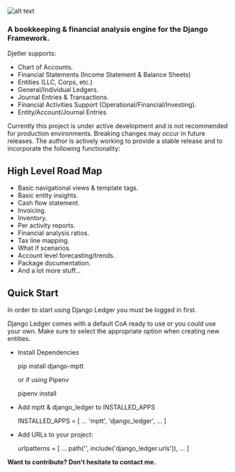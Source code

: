 ![alt text](https://storage.googleapis.com/django_ledger/logo/v1/djetler-logo%404x.png)

### A bookkeeping & financial analysis engine for the Django Framework.

Djetler supports:

- Chart of Accounts.
- Financial Statements (Income Statement & Balance Sheets)
- Entities (LLC, Corps, etc.)
- General/Individual Ledgers.
- Journal Entries & Transactions.
- Financial Activities Support (Operational/Financial/Investing).
- Entity/Account/Journal Entries 

Currently this project is under active development and is not recommended for production environments.
Breaking changes may occur in future releases.
The author is actively working to provide a stable release and to incorporate
the following functionality:

## High Level Road Map
- Basic navigational views & template tags.
- Basic entity insights.
- Cash flow statement.
- Invoicing.
- Inventory.
- Per activity reports.
- Financial analysis ratios.
- Tax line mapping.
- What if scenarios.
- Account level forecasting/trends.
- Package documentation.
- And a lot more stuff...

## Quick Start
In order to start using Django Ledger you must be logged in first.

Django Ledger comes with a default CoA ready to use or you could use your own.
Make sure to select the appropriate option when creating new entities.

* Install Dependencies


    pip install django-mptt
    
    
   or if using Pipenv
    
    pipenv install
    
* Add mptt & django_ledger to INSTALLED_APPS


    INSTALLED_APPS = [
        ...
        'mptt',
        'django_ledger',
        ...
    ]

* Add URLs to your project:


    urlpatterns = [
        ...
        path('', include('django_ledger.urls')),
        ...
    ]
    
__Want to contribute? Don't hesitate to contact me.__